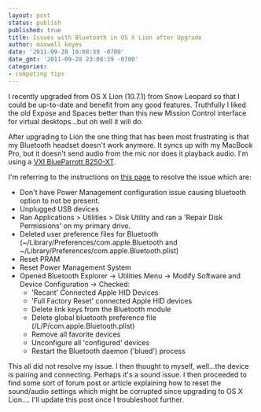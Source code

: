 ```yaml
---
layout: post
status: publish
published: true
title: Issues with Bluetooth in OS X Lion after Upgrade
author: maxwell keyes
date: '2011-09-28 19:08:39 -0700'
date_gmt: '2011-09-28 23:08:39 -0700'
categories:
- computing tips
---
```


I recently upgraded from OS X Lion (10.7.1) from Snow Leopard so that I could
be up-to-date and benefit from any good features. Truthfully I liked the old
Expose and Spaces better than this new Mission Control interface for virtual
desktops...but oh well it will do.

After upgrading to Lion the one thing that has been most frustrating is that
my Bluetooth headset doesn't work anymore. It syncs up with my MacBook Pro,
but it doesn't send audio from the mic nor does it playback audio. I'm using a
[VXI BlueParrott B250-XT][1].
<!--more-->

I'm referring to the instructions on [this page][2] to resolve the issue which
are:

* Don't have Power Management configuration issue causing bluetooth option to
not be present.
* Unplugged USB devices
* Ran Applications > Utilities > Disk Utility and ran a 'Repair Disk
Permissions' on my primary drive.
* Deleted user preference files for Bluetooth
(~/Library/Preferences/com.apple.Bluetooth and
~/Library/Preferences/com.apple.Bluetooth.plist)
* Reset PRAM
* Reset Power Management System
* Opened Bluetooth Explorer -> Utilities Menu -> Modify Software and
Device Configuration -> Checked:
  * 'Recant' Connected Apple HID Devices
  * 'Full Factory Reset' connected Apple HID devices
  * Delete link keys from the Bluetooth module
  * Delete global bluetooth preference file (/L/P/com.apple.Bluetooth.plist)
  * Remove all favorite devices
  * Unconfigure all 'configured' devices
  * Restart the Bluetooth daemon ('blued') process

This all did not resolve my issue. I then thought to myself, well...the device
is pairing and connecting. Perhaps it's a sound issue. I then proceeded to
find some sort of forum post or article explaining how to reset the
sound/audio settings which might be corrupted since upgrading to OS X Lion....
I'll update this post once I troubleshoot further.

[1]: http://www.vxicorp.com/products/blueparrott-bluetooth-mobile-solutions/bluetooth-headsets/b250-xt/
[2]: http://ismashphone.com/2011/08/how-to-fix-bluetooth-pairing-in-mac-os-x-lion-issues.html
